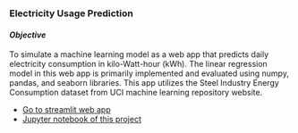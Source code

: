 ### **Electricity Usage Prediction**
#### *Objective*
To simulate a machine learning model as a web app that predicts daily electricity consumption in kilo-Watt-hour (kWh).
The linear regression model in this web app is primarily implemented and evaluated using numpy, pandas, and seaborn libraries.
This app utilizes the Steel Industry Energy Consumption dataset from UCI machine learning repository website.
* [Go to streamlit web app](https://electricity-usage-prediction.streamlit.app/)
* [Jupyter notebook of this project]()

